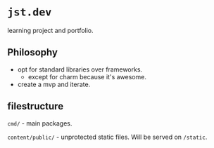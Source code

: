 # `jst.dev`

learning project and portfolio.

## Philosophy

- opt for standard libraries over frameworks.
  - except for charm because it's awesome.
- create a mvp and iterate.


## filestructure

`cmd/` - main packages.
<!-- `content/` - content files. Will be embedded into the binary. -->
`content/public/` - unprotected static files. Will be served on `/static`.